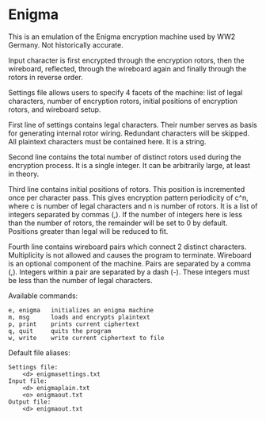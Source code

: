 # Enigma

This is an emulation of the Enigma encryption machine used by WW2 Germany. Not historically accurate.

Input character is first encrypted through the encryption rotors, then the wireboard, reflected, through the wireboard again
	and finally through the rotors in reverse order.

Settings file allows users to specify 4 facets of the machine: list of legal characters, number of encryption rotors, 
	initial positions of encryption rotors, and wireboard setup.

First line of settings contains legal characters. Their number serves as basis for generating internal rotor wiring.
	Redundant characters will be skipped. All plaintext characters must be contained here.
	It is a string.

Second line contains the total number of distinct rotors used during the encryption process.
	It is a single integer. It can be arbitrarily large, at least in theory.

Third line contains initial positions of rotors. This position is incremented once per character pass. This gives
	encryption pattern periodicity of c^n, where c is number of legal characters and n is number of rotors.
	It is a list of integers separated by commas (,). If the number of integers here is less than the number of rotors,
	the remainder will be set to 0 by default. Positions greater than legal will be reduced to fit.

Fourth line contains wireboard pairs which connect 2 distinct characters. Multiplicity is not allowed and causes 
	the program to terminate. Wireboard is an optional component of the machine.
	Pairs are separated by a comma (,). Integers within a pair are separated by a dash (-). These integers must be 
	less than the number of legal characters.

Available commands:

	e, enigma	initializes an enigma machine
	m, msg		loads and encrypts plaintext
	p, print	prints current ciphertext
	q, quit		quits the program
	w, write	write current ciphertext to file

Default file aliases:

	Settings file:
		<d>	enigmasettings.txt
	Input file:
		<d>	enigmaplain.txt
		<o>	enigmaout.txt
	Output file:
		<d>	enigmaout.txt
